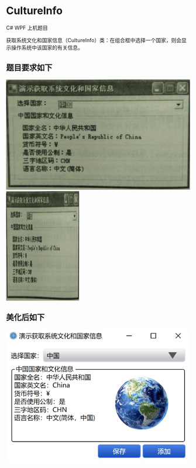 # CultureInfo
C# WPF 上机题目

获取系统文化和国家信息（CultureInfo）类：在组合框中选择一个国家，则会显示操作系统中该国家的有关信息。
## 题目要求如下
![Image](题目截图.jpeg)
<img src="题目截图.jpeg" width = "200" height = "300" alt="" align=center />
## 美化后如下
![Image](界面.jpg)

